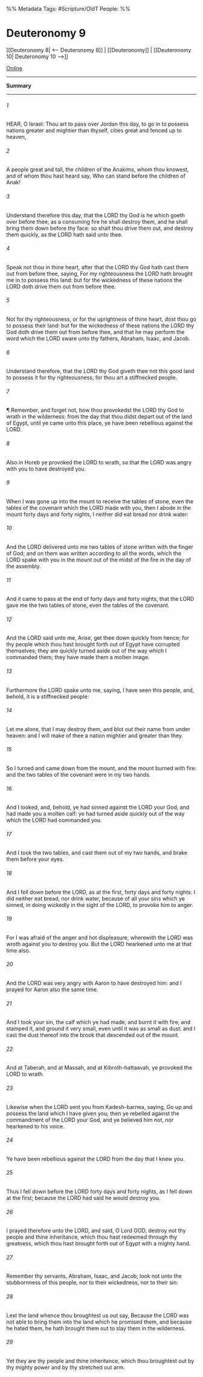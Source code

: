 

%% Metadata
Tags: #Scripture/OldT
People: 
%%
# Deuteronomy 9
[[Deuteronomy 8| <-- Deuteronomy 8]] | [[Deuteronomy]] | [[Deuteronomy 10| Deuteronomy 10 -->]]

[Online](https://churchofjesuschrist.org/study/scriptures/ot/deut/9?lang=eng)

---
__Summary__



---

###### 1
HEAR, O Israel: Thou art to pass over Jordan this day, to go in to possess nations greater and mightier than thyself, cities great and fenced up to heaven,
###### 2
A people great and tall, the children of the Anakims, whom thou knowest, and of whom thou hast heard say, Who can stand before the children of Anak!
###### 3
Understand therefore this day, that the LORD thy God is he which goeth over before thee; as a consuming fire he shall destroy them, and he shall bring them down before thy face: so shalt thou drive them out, and destroy them quickly, as the LORD hath said unto thee.
###### 4
Speak not thou in thine heart, after that the LORD thy God hath cast them out from before thee, saying, For my righteousness the LORD hath brought me in to possess this land: but for the wickedness of these nations the LORD doth drive them out from before thee.
###### 5
Not for thy righteousness, or for the uprightness of thine heart, dost thou go to possess their land: but for the wickedness of these nations the LORD thy God doth drive them out from before thee, and that he may perform the word which the LORD sware unto thy fathers, Abraham, Isaac, and Jacob.
###### 6
Understand therefore, that the LORD thy God giveth thee not this good land to possess it for thy righteousness; for thou art a stiffnecked people.
###### 7
¶ Remember, and forget not, how thou provokedst the LORD thy God to wrath in the wilderness: from the day that thou didst depart out of the land of Egypt, until ye came unto this place, ye have been rebellious against the LORD.
###### 8
Also in Horeb ye provoked the LORD to wrath, so that the LORD was angry with you to have destroyed you.
###### 9
When I was gone up into the mount to receive the tables of stone, even the tables of the covenant which the LORD made with you, then I abode in the mount forty days and forty nights, I neither did eat bread nor drink water:
###### 10
And the LORD delivered unto me two tables of stone written with the finger of God; and on them was written according to all the words, which the LORD spake with you in the mount out of the midst of the fire in the day of the assembly.
###### 11
And it came to pass at the end of forty days and forty nights, that the LORD gave me the two tables of stone, even the tables of the covenant.
###### 12
And the LORD said unto me, Arise, get thee down quickly from hence; for thy people which thou hast brought forth out of Egypt have corrupted themselves; they are quickly turned aside out of the way which I commanded them; they have made them a molten image.
###### 13
Furthermore the LORD spake unto me, saying, I have seen this people, and, behold, it is a stiffnecked people:
###### 14
Let me alone, that I may destroy them, and blot out their name from under heaven: and I will make of thee a nation mightier and greater than they.
###### 15
So I turned and came down from the mount, and the mount burned with fire: and the two tables of the covenant were in my two hands.
###### 16
And I looked, and, behold, ye had sinned against the LORD your God, and had made you a molten calf: ye had turned aside quickly out of the way which the LORD had commanded you.
###### 17
And I took the two tables, and cast them out of my two hands, and brake them before your eyes.
###### 18
And I fell down before the LORD, as at the first, forty days and forty nights: I did neither eat bread, nor drink water, because of all your sins which ye sinned, in doing wickedly in the sight of the LORD, to provoke him to anger.
###### 19
For I was afraid of the anger and hot displeasure, wherewith the LORD was wroth against you to destroy you.  But the LORD hearkened unto me at that time also.
###### 20
And the LORD was very angry with Aaron to have destroyed him: and I prayed for Aaron also the same time.
###### 21
And I took your sin, the calf which ye had made, and burnt it with fire, and stamped it, and ground it very small, even until it was as small as dust: and I cast the dust thereof into the brook that descended out of the mount.
###### 22
And at Taberah, and at Massah, and at Kibroth-hattaavah, ye provoked the LORD to wrath.
###### 23
Likewise when the LORD sent you from Kadesh-barnea, saying, Go up and possess the land which I have given you; then ye rebelled against the commandment of the LORD your God, and ye believed him not, nor hearkened to his voice.
###### 24
Ye have been rebellious against the LORD from the day that I knew you.
###### 25
Thus I fell down before the LORD forty days and forty nights, as I fell down at the first; because the LORD had said he would destroy you.
###### 26
I prayed therefore unto the LORD, and said, O Lord GOD, destroy not thy people and thine inheritance, which thou hast redeemed through thy greatness, which thou hast brought forth out of Egypt with a mighty hand.
###### 27
Remember thy servants, Abraham, Isaac, and Jacob; look not unto the stubbornness of this people, nor to their wickedness, nor to their sin:
###### 28
Lest the land whence thou broughtest us out say, Because the LORD was not able to bring them into the land which he promised them, and because he hated them, he hath brought them out to slay them in the wilderness.
###### 29
Yet they are thy people and thine inheritance, which thou broughtest out by thy mighty power and by thy stretched out arm.



